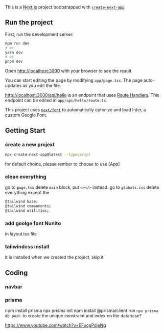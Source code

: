 This is a [Next.js](https://nextjs.org/) project bootstrapped with [`create-next-app`](https://github.com/vercel/next.js/tree/canary/packages/create-next-app).

## Run the project

First, run the development server:

```bash
npm run dev
# or
yarn dev
# or
pnpm dev
```

Open [http://localhost:3000](http://localhost:3000) with your browser to see the result.

You can start editing the page by modifying `app/page.tsx`. The page auto-updates as you edit the file.

[http://localhost:3000/api/hello](http://localhost:3000/api/hello) is an endpoint that uses [Route Handlers](https://beta.nextjs.org/docs/routing/route-handlers). This endpoint can be edited in `app/api/hello/route.ts`.

This project uses [`next/font`](https://nextjs.org/docs/basic-features/font-optimization) to automatically optimize and load Inter, a custom Google Font.

## Getting Start
### create a new projext
```bash
npx create-next-app@latest --typescript 
```
for default choice, please rember to choose to use [App]

### clean everything
go to `page.tsx` delete `main` block, put `<></>` instead.
go to `globals.css` delete everything except the 
```bash
@tailwind base;
@tailwind components;
@tailwind utilities;
```

### add goolge font Nunito
in layout.tsx file

### tailwindcss install
it is installed when we created the project, skip it

## Coding
### navbar

### prisma
npm install prisma 
npx prisma init
npm install @prisma/client
run `npx prisma db push `to create the unique constraint and index on the database?





https://www.youtube.com/watch?v=EFucgPdjeNg